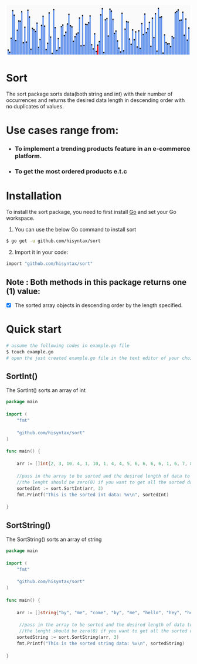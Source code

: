 ![go](/img.gif)
# Sort
The sort package sorts data(both string and int) with their number of occurrences and returns the desired data length in descending order with no duplicates of values.
# Use cases range from:
-  ### To implement a trending products feature in an e-commerce platform.
-  ### To get the most ordered products e.t.c
# Installation
To install the sort package, you need to first install [Go](https://golang.org/) and set your Go workspace.
1. You can use the below Go command to install sort
```sh
$ go get -u github.com/hisyntax/sort
```
2. Import it in your code:
```sh
import "github.com/hisyntax/sort"
```
## Note : Both methods in this package returns one (1) value:
- [x] The sorted array objects in descending order by the length specified.

# Quick start
```sh
# assume the following codes in example.go file
$ touch example.go
# open the just created example.go file in the text editor of your choice
```
## SortInt()
The SortInt() sorts an array of int
```go
package main

import (
	"fmt"

	"github.com/hisyntax/sort"
)

func main() {

	arr := []int{2, 3, 10, 4, 1, 10, 1, 4, 4, 5, 6, 6, 6, 6, 1, 6, 7, 8, 12, 9, 1, 1, 1}

    //pass in the array to be sorted and the desired length of data to be returned in descending order
    //the lenght should be zero(0) if you want to get all the sorted data
	sortedInt := sort.SortInt(arr, 3)
	fmt.Printf("This is the sorted int data: %v\n", sortedInt)

}
```

## SortString()
The SortString() sorts an array of string
```go
package main

import (
	"fmt"

	"github.com/hisyntax/sort"
)

func main() {

	arr := []string{"by", "me", "come", "by", "me", "hello", "hey", "hey", "me", "buy", "by", "come", "hello", "go"}

     //pass in the array to be sorted and the desired length of data to be returned in descending order
	 //the lenght should be zero(0) if you want to get all the sorted data
	sortedString := sort.SortString(arr, 3)
	fmt.Printf("This is the sorted string data: %v\n", sortedString)

}
```